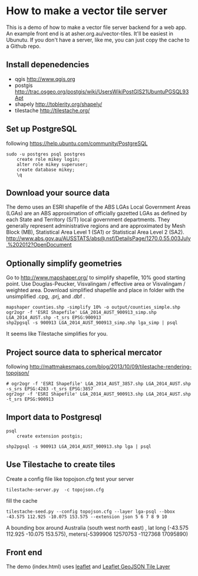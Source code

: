 How to make a vector tile server
==================
This is a demo of how to make a vector file server backend for a web app. An example front end is at asher.org.au/vector-tiles.
It'll be easiest in Ubunutu. If you don't have a server, like me, you can just copy the cache to a Github repo.

Install depenedencies
-----------------------
* qgis http://www.qgis.org
* postgis http://trac.osgeo.org/postgis/wiki/UsersWikiPostGIS21UbuntuPGSQL93Apt
* shapely http://toblerity.org/shapely/
* tilestache http://tilestache.org/


Set up PostgreSQL
------------------------
following https://help.ubuntu.com/community/PostgreSQL
```
sudo -u postgres psql postgres
	create role mikey login;
	alter role mikey superuser;
	create database mikey;
	\q
```
Download your source data
--------------------------
The demo uses an ESRI shapefile of the ABS LGAs
Local Government Areas (LGAs) are an ABS approximation of officially gazetted LGAs as defined by each State and Territory (S/T) local government departments.
They generally represent administrative regions and are approximated by Mesh Block (MB), Statistical Area Level 1 (SA1) or Statistical Area Level 2 (SA2).
http://www.abs.gov.au/AUSSTATS/abs@.nsf/DetailsPage/1270.0.55.003July,%202012?OpenDocument

Optionally simplify geometries
-------------------------------
Go to http://www.mapshaper.org/ to simplify shapefile, 10% good starting point.
Use Douglas-Peucker, Visvalingam / effective area or Visvalingam / weighted area.
Download simplified shapefile and place in folder with the unsimplified .cpg, .prj, and .dbf .
```
mapshaper counties.shp -simplify 10% -o output/counties_simple.shp
ogr2ogr -f 'ESRI Shapefile' LGA_2014_AUST_900913_simp.shp LGA_2014_AUST.shp -t_srs EPSG:900913
shp2pgsql -s 900913 LGA_2014_AUST_900913_simp.shp lga_simp | psql
```
It seems like Tilestache simplifies for you.


Project source data to spherical mercator
----------------------------
following http://mattmakesmaps.com/blog/2013/10/09/tilestache-rendering-topojson/
```
# ogr2ogr -f 'ESRI Shapefile' LGA_2014_AUST_3857.shp LGA_2014_AUST.shp -s_srs EPSG:4283 -t_srs EPSG:3857
ogr2ogr -f 'ESRI Shapefile' LGA_2014_AUST_900913.shp LGA_2014_AUST.shp -t_srs EPSG:900913
```

Import data to Postgresql
------------------------------
```
psql
	create extension postgis;

shp2pgsql -s 900913 LGA_2014_AUST_900913.shp lga | psql
```

Use Tilestache to create tiles
------------------------------
Create a config file like topojson.cfg
test your server
```
tilestache-server.py  -c topojson.cfg
```
fill the cache
```
tilestache-seed.py --config topojson.cfg --layer lga-psql --bbox -43.575 112.925 -10.075 153.575 --extension json 5 6 7 8 9 10
```
A bounding box around Australia (south west north east) , lat long (-43.575 112.925 -10.075 153.575), meters(-5399906 12570753 -1127368 17095890)

Front end 
-------------------
The demo (index.html) uses [leaflet](http://leafletjs.com/) and [Leaflet GeoJSON Tile Layer](https://github.com/glenrobertson/leaflet-tilelayer-geojson/)





